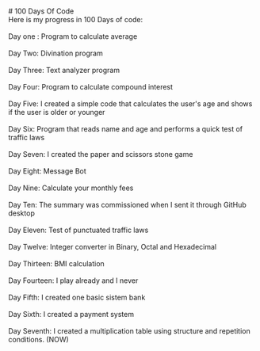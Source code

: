 <br># 100 Days Of Code
<br>Here is my progress in 100 Days of code:</br>
<br>Day one : Program to calculate average</br>
<br>Day Two: Divination program</br>
<br>Day Three: Text analyzer program</br>
<br>Day Four: Program to calculate compound interest</br>
<br>Day Five: I created a simple code that calculates the user's age and shows if the user is older or younger</br>
<br>Day Six: Program that reads name and age and performs a quick test of traffic laws</br> 
<br>Day Seven: I created the paper and scissors stone game</br> 
<br>Day Eight: Message Bot</br> 
<br>Day Nine: Calculate your monthly fees</br> 
<br>Day Ten: The summary was commissioned when I sent it through GitHub desktop</br> 
<br>Day Eleven: Test of punctuated traffic laws</br> 
<br>Day Twelve: Integer converter in Binary, Octal and Hexadecimal </br>
<br> Day Thirteen: BMI calculation</br>
<br> Day Fourteen: I play already and I never </br>
<br> Day Fifth: I created one basic sistem bank</br>
<br> Day Sixth: I created a payment system</br>
<br> Day Seventh: I created a multiplication table using structure and repetition conditions. (NOW)</br>
